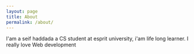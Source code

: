 ```yaml
---
layout: page
title: About
permalink: /about/
---
```

I'am a seif haddada a CS student at esprit university, i'am life long learner.
I really love Web development
